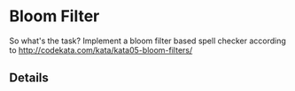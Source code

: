 # Bloom Filter

So what's the task? Implement a bloom filter based spell checker according to http://codekata.com/kata/kata05-bloom-filters/

## Details
